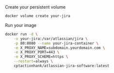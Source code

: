 Create your persistent volume

```sh
docker volume create your-jira
```

Run your image

```sh
docker run -d \
    -v your-jira:/var/atlassian/jira \
    -p 80:8080 --name your-jira-container \
    -e X_PROXY_NAME=subdomain.yourdomain.com \
    -e X_PROXY_PORT=443 \
    -e X_PROXY_SCHEME=https \
    --restart=always \
    cptactionhank/atlassian-jira-software:latest
```